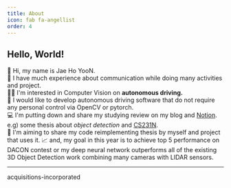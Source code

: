 ```yaml
---
title: About
icon: fab fa-angellist
order: 4
---
```


## Hello, World!

👋 Hi, my name is Jae Ho YooN.<br>
👥 I have much experience about communication while doing many activities and project.<br>
👨‍💻 I'm interested in Computer Vision on **autonomous driving.**<br>
🤖 I would like to develop autonomous driving software that do not require any personal control via OpenCV or pytorch.<br>
💻 I'm putting down and share my studying review on my blog and <a class="highlight-link" href="https://www.notion.so/18490713817d403696812c57d0abe730" target="_blank" rel="noreferrer"> Notion</a>. e.g) some thesis about *object detection* and <a class="highlight-link" href="https://cs231n.github.io/" target="_blank" rel="noreferrer"> CS231N</a>.<br> 
📝 I'm aiming to share my code reimplementing thesis by myself and project that uses it.
📈 and, my goal in this year is to achieve top 5 performance on DACON contest or my deep neural network outperforms all of the existing 3D Object Detection work combining many cameras with LIDAR sensors.

***

acquisitions-incorporated